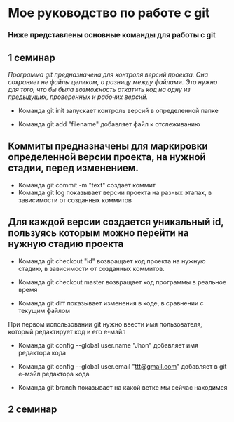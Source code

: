 

# Мое руководство по работе с git


### Ниже представлены основные команды для работы с git


## 1 семинар

*Программа git предназначена для контроля версий проекта. Она сохраняет не файлы целиком, а разницу между файлами. Это нужно для того, что бы была возможность откатить код на одну из предыдущих, проверенных и рабочих версий.*

* Команда  git init запускает контроль версий в определенной папке

* Команда git add "filename" добавляет файл к отслеживанию

## Коммиты предназначены для маркировки определенной версии проекта, на нужной стадии, перед изменением.

* Команда git commit -m "text" создает коммит
* Команда git log показывает версии проекта на разных этапах, в зависимости от созданных коммитов

## Для каждой версии создается уникальный id, пользуясь которым можно перейти на нужную стадию проекта

* Команда git checkout "id" возвращает код проекта на нужную стадию, в зависимости от созданных коммитов.

* Команда git checkout master возвращает код программы в реальное время

* Команда git diff показывает изменения в коде, в сравнении с текущим файлом

При первом использовании git нужно ввести имя пользователя, который редактирует код и его е-мэйл

* Команда git config --global user.name "Jhon" добавляет имя редактора кода
* Команда git config --global user.email "ttt@gmail.com" добавляет в git е-мэйл редактора кода

* Команда git branch показывает на какой ветке мы сейчас находимся


## 2 семинар



